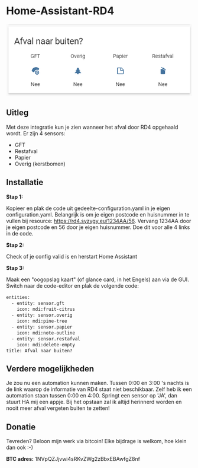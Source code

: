 # Home-Assistant-RD4

![HA-Glance](https://github.com/Pr0gr4mm3r/Home-Assistant-RD4/blob/master/HA-glance.png)

## Uitleg

Met deze integratie kun je zien wanneer het afval door RD4 opgehaald wordt. 
Er zijn 4 sensors:
- GFT
- Restafval
- Papier
- Overig (kerstbomen)

## Installatie

**Stap 1:**

Kopieer en plak de code uit gedeelte-configuration.yaml in je eigen configuration.yaml. Belangrijk is om je eigen postcode en huisnummer in te vullen bij resource: https://rd4.syzygy.eu/1234AA/56. Vervang 1234AA door je eigen postcode en 56 door je eigen huisnummer. Doe dit voor alle 4 links in de code.

**Stap 2:**

Check of je config valid is en herstart Home Assistant

**Stap 3:**

Maak een "oogopslag kaart" (of glance card, in het Engels) aan via de GUI. Switch naar de code-editor en plak de volgende code:

```type: glance
entities:
  - entity: sensor.gft
    icon: mdi:fruit-citrus
  - entity: sensor.overig
    icon: mdi:pine-tree
  - entity: sensor.papier
    icon: mdi:note-outline
  - entity: sensor.restafval
    icon: mdi:delete-empty
title: Afval naar buiten?
```

## Verdere mogelijkheden

Je zou nu een automation kunnen maken. Tussen 0:00 en 3:00 's nachts is de link waarop de informatie van RD4 staat niet beschikbaar. Zelf heb ik een automation staan tussen 0:00 en 4:00. Springt een sensor op 'JA', dan stuurt HA mij een appje. Bij het opstaan zal ik altijd herinnerd worden en nooit meer afval vergeten buiten te zetten!

## Donatie

Tevreden? Beloon mijn werk via bitcoin! Elke bijdrage is welkom, hoe klein dan ook :-)

**BTC adres:** 1NVpQZJjvwi4sRKvZWg2zBbxEBAwfgZ8nf
